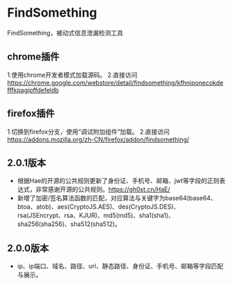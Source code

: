 # FindSomething
FindSomething，被动式信息泄漏检测工具
## chrome插件
1.使用chrome开发者模式加载源码。
2.直接访问 https://chrome.google.com/webstore/detail/findsomething/kfhniponecokdefffkpagipffdefeldb
## firefox插件
1.切换到firefox分支，使用“调试附加组件”加载。
2.直接访问 https://addons.mozilla.org/zh-CN/firefox/addon/findsomething/

## 2.0.1版本
- 根据Hae的开源的公共规则更新了身份证、手机号、邮箱、jwt等字段的正则表达式，非常感谢开源的公共规则。https://gh0st.cn/HaE/
- 新增了加密/签名算法函数的匹配，对应算法与关键字为base64(base64、btoa、atob)、aes(CryptoJS.AES)、des(CryptoJS.DES)、rsa(JSEncrypt、rsa、KJUR)、md5(md5)、sha1(sha1)、sha256(sha256)、sha512(sha512)。

## 2.0.0版本
- ip、ip端口、域名、路径、url、静态路径、身份证、手机号、邮箱等字段匹配与展示。
